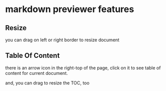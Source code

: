 # markdown previewer features

## Resize

you can drag on left or right border to resize document

## Table Of Content

there is an arrow icon in the right-top of the page, click on it to see table of content for current document.

and, you can drag to resize the TOC, too

